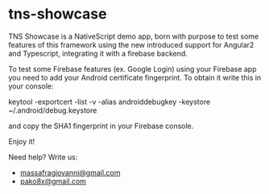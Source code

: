 # tns-showcase

TNS Showcase is a NativeScript demo app,  born with purpose to test some features of this framework using the new introduced support for Angular2 and Typescript, integrating it with a firebase backend.



To test some Firebase features (ex. Google Login) using your Firebase app you need to add your Android certificate fingerprint. To obtain it write this in your console:

keytool -exportcert -list -v -alias androiddebugkey -keystore ~/.android/debug.keystore

and copy the SHA1 fingerprint in your Firebase console.

Enjoy it!

Need help? Write us:
- massafragiovanni@gmail.com
- pako8x@gmail.com


